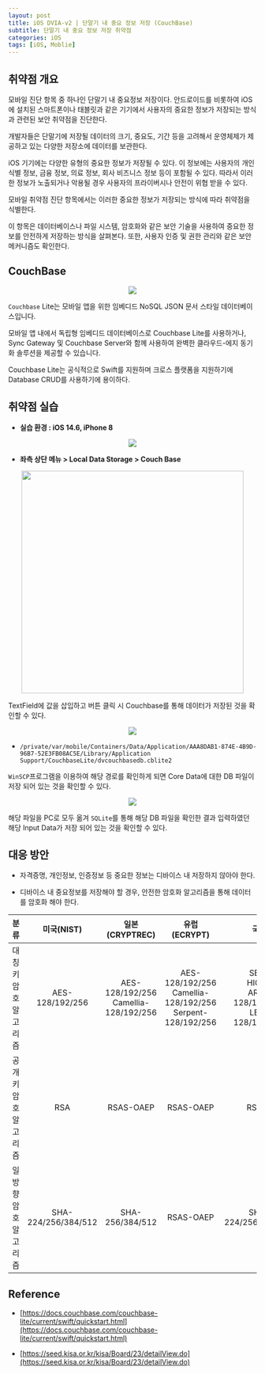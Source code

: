 ```yaml
---
layout: post
title: iOS DVIA-v2 | 단말기 내 중요 정보 저장 (CouchBase)
subtitle: 단말기 내 중요 정보 저장 취약점
categories: iOS
tags: [iOS, Moblie]
---
```


## 취약점 개요

모바일 진단 항목 중 하나인 단말기 내 중요정보 저장이다. 안드로이드를 비롯하여 iOS에 설치된 스마트폰이나 태블릿과 같은 기기에서 사용자의 중요한 정보가 저장되는 방식과 관련된 보안 취약점을 진단한다.

개발자들은 단말기에 저장될 데이터의 크기, 중요도, 기간 등을 고려해서 운영체제가 제공하고 있는 다양한 저장소에 데이터를 보관한다.

iOS 기기에는 다양한 유형의 중요한 정보가 저장될 수 있다. 이 정보에는 사용자의 개인 식별 정보, 금융 정보, 의료 정보, 회사 비즈니스 정보 등이 포함될 수 있다. 따라서 이러한 정보가 노출되거나 악용될 경우 사용자의 프라이버시나 안전이 위협 받을 수 있다.

모바일 취약점 진단 항목에서는 이러한 중요한 정보가 저장되는 방식에 따라 취약점을 식별한다. 

이 항목은 데이터베이스나 파일 시스템, 암호화와 같은 보안 기술을 사용하여 중요한 정보를 안전하게 저장하는 방식을 살펴본다. 또한, 사용자 인증 및 권한 관리와 같은 보안 메커니즘도 확인한다.

## CouchBase

<p align="center">
<img src ="https://github.com/peoplstar/peoplstar.github.io/assets/78135526/b32d71ca-7bbb-447b-8933-11b03986667d">
</p>

`Couchbase` Lite는 모바일 앱을 위한 임베디드 NoSQL JSON 문서 스타일 데이터베이스입니다.

모바일 앱 내에서 독립형 임베디드 데이터베이스로 Couchbase Lite를 사용하거나, Sync Gateway 및 Couchbase Server와 함께 사용하여 완벽한 클라우드-에지 동기화 솔루션을 제공할 수 있습니다.

Couchbase Lite는 공식적으로 Swift를 지원하며 크로스 플랫폼을 지원하기에 Database CRUD를 사용하기에 용이하다.

## 취약점 실습

* **실습 환경 : iOS 14.6, iPhone 8**

<p align="center">
<img src ="https://github.com/peoplstar/peoplstar.github.io/assets/78135526/210b2789-38c1-43b7-bbd8-6c9fb23d3396">
</p>

* **좌측 상단 메뉴 > Local Data Storage > Couch Base**

<p align="center">
<img src ="https://github.com/peoplstar/peoplstar.github.io/assets/78135526/cb511a3a-6ebc-4bbd-aad3-f12d220dcd94" width = 450>
</p>

TextField에 값을 삽입하고 버튼 클릭 시 Couchbase를 통해 데이터가 저장된 것을 확인할 수 있다.

<p align="center">
<img src ="https://github.com/peoplstar/peoplstar.github.io/assets/78135526/f5c359cd-ff01-4f79-8b96-14d19411166b">
</p>

* `/private/var/mobile/Containers/Data/Application/AAA8DAB1-874E-4B9D-96B7-52E3FB08AC5E/Library/Application Support/CouchbaseLite/dvcouchbasedb.cblite2`

`WinSCP`프로그램을 이용하여 해당 경로를 확인하게 되면 Core Data에 대한 DB 파일이 저장 되어 있는 것을 확인할 수 있다.

<p align="center">
<img src ="https://github.com/peoplstar/peoplstar.github.io/assets/78135526/b55b3d3c-dc5b-4615-b576-15fb4300e3da">
</p>

해당 파일을 PC로 모두 옮겨 `SQLite`를 통해 해당 DB 파일을 확인한 결과 입력하였던 해당 Input Data가 저장 되어 있는 것을 확인할 수 있다.

## 대응 방안

* 자격증명, 개인정보, 인증정보 등 중요한 정보는 디바이스 내 저장하지 않아야 한다.

* 디바이스 내 중요정보를 저장해야 할 경우, 안전한 암호화 알고리즘을 통해 데이터를 암호화 해야 한다.

|  **분류**     |   **미국(NIST)**   |     **일본(CRYPTREC)**   | **유럽(ECRYPT)** |      **국내**    | 
|:--------:|:--------------:|:-------------------:|:-------------------:|:-----------------:|
| 대칭키 암호 알고리즘 |  AES-128/192/256     |   AES-128/192/256<br>Camellia-128/192/256    | AES-128/192/256<br>Camellia-128/192/256<br>Serpent-128/192/256 | SEED<br>HIGHT<br>ARIA-128/192/256<br>LEA-128/192/256 |
| 공개키 암호 알고리즘 |           RSA        |   RSAS-OAEP   |  RSAS-OAEP  | RSAES |
| 일방향 암호 알고리즘 |  SHA-224/256/384/512 |   SHA-256/384/512  | RSAS-OAEP | SHA-224/256/384/512 |

## Reference

* [https://docs.couchbase.com/couchbase-lite/current/swift/quickstart.html](https://docs.couchbase.com/couchbase-lite/current/swift/quickstart.html)

* [https://seed.kisa.or.kr/kisa/Board/23/detailView.do](https://seed.kisa.or.kr/kisa/Board/23/detailView.do)